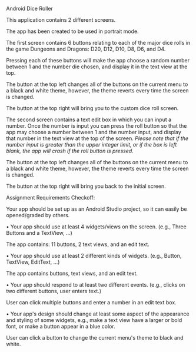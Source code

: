 Android Dice Roller

This application contains 2 different screens.

The app has been created to be used in portrait mode.



The first screen contains 6 buttons relating to each of the major dice rolls in the game Dungeons and Dragons:
D20, D12, D10, D8, D6, and D4.

Pressing each of these buttons will make the app choose a random number between 1 and the number die chosen, and display it in the text view at the top.

The button at the top left changes all of the buttons on the current menu to a black and white theme, however, the theme reverts every time the screen is changed.

The button at the top right will bring you to the custom dice roll screen.



The second screen contains a text edit box in which you can input a number.
Once the number is input you can press the roll button so that the app may choose a number between 1 and the number input, and display that number in the text view at the top of the screen.
*Please note that if the number input is greater than the upper integer limit, or if the box is left blank, the app will crash if the roll button is pressed.*

The button at the top left changes all of the buttons on the current menu to a black and white theme, however, the theme reverts every time the screen is changed.

The button at the top right will bring you back to the initial screen.



Assignment Requirements Checkoff:

Your app should be set up as an Android Studio project, so it can easily be
opened/graded by others.

• Your app should use at least 4 widgets/views on the screen. (e.g., Three Buttons and a
TextView, ...)

The app contains: 11 buttons, 2 text views, and an edit text.

• Your app should use at least 2 different kinds of widgets. (e.g., Button, TextView,
EditText, ...)

The app contains buttons, text views, and an edit text.

• Your app should respond to at least two different events. (e.g., clicks on two different
buttons, user enters text.)

User can click multiple buttons and enter a number in an edit text box.

• Your app's design should change at least some aspect of the appearance and styling of
some widgets, e.g., make a text view have a larger or bold font, or make a button appear
in a blue color.

User can click a button to change the current menu's theme to black and white.
